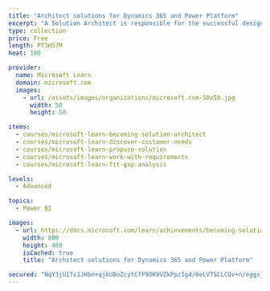 ```yaml
---
title: "Architect solutions for Dynamics 365 and Power Platform"
excerpt: "A Solution Architect is responsible for the successful design, implementation, deployment, and adoption of an overall solution. A Solution Architect ensures that the solution meets the customer’s needs now and in the future. While the Solution Architect may not “click the buttons” during a deployment, they are ultimately responsible for the solution and work closely with the deployment team.\nThis learning path covers the pre-sales and analysis phases of a project to include:\n\nWhat it takes to become a Solution Architect.\nDiscovering customer needs.\nProposing a solution.\nWorking with requirements.\nPerforming fit-gap analysis.\n\nInstructor-led training (ILT) is scheduled for March 2020 that provides more hands-on activities and both this path and ILT are needed for the exam."
type: collection
price: Free
length: PT3H57M
heat: 100

provider:
  name: Microsoft Learn
  domain: microsoft.com
  images:
    - url: /assets/images/organizations/microsoft.com-50x50.jpg
      width: 50
      height: 50

items:
  - courses/microsoft-learn-becoming-solution-architect
  - courses/microsoft-learn-discover-customer-needs
  - courses/microsoft-learn-propose-solution
  - courses/microsoft-learn-work-with-requirements
  - courses/microsoft-learn-fit-gap-analysis

levels:
  - Advanced

topics:
  - Power BI

images:
  - url: https://docs.microsoft.com/learn/achievements/becoming-solution-architect-social.png
    width: 800
    height: 400
    isCached: true
    title: "Architect solutions for Dynamics 365 and Power Platform"

secured: "NqY3jU1Tc1JHbn+qjkUBoZcytCfF9OK9VZkPpz1g4/6eLVTSCLCQv+n/eggsjlG9Wo8qVJy6SlS92MdEVCTozg0j11mCEiLc20vL0/xoShBl46YKJoUbcyNe6pImDiU1dwkvrwPDpB/sVxA6KEk+gqnOHfuTaEkDEp8cNe1OG7Rg7zS2YIAa4Uz+y+lwe06+5vKJOOf+AUW8DJV6BQ4EGpaoKUiEAQL9VsB9A0JDWMIg0z7zb4p47bXEYyvzNSDfI4CCDGb0nIFilVUvOdA4AyD1MsONk5m/RYDc3/hnRJlRK+Ze/LmbHeLCtKNW+iHwxF0UibGNqMNGi3m9NtNFbA==;gR2YXLKZEJTbXspXhDHcjQ=="
---
```


